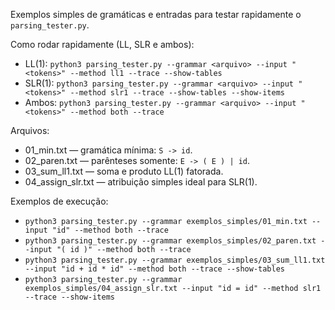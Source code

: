 Exemplos simples de gramáticas e entradas para testar rapidamente o `parsing_tester.py`.

Como rodar rapidamente (LL, SLR e ambos):
- LL(1): `python3 parsing_tester.py --grammar <arquivo> --input "<tokens>" --method ll1 --trace --show-tables`
- SLR(1): `python3 parsing_tester.py --grammar <arquivo> --input "<tokens>" --method slr1 --trace --show-tables --show-items`
- Ambos: `python3 parsing_tester.py --grammar <arquivo> --input "<tokens>" --method both --trace`

Arquivos:
- 01_min.txt — gramática mínima: `S -> id`.
- 02_paren.txt — parênteses somente: `E -> ( E ) | id`.
- 03_sum_ll1.txt — soma e produto LL(1) fatorada.
- 04_assign_slr.txt — atribuição simples ideal para SLR(1).

Exemplos de execução:
- `python3 parsing_tester.py --grammar exemplos_simples/01_min.txt --input "id" --method both --trace`
- `python3 parsing_tester.py --grammar exemplos_simples/02_paren.txt --input "( id )" --method both --trace`
- `python3 parsing_tester.py --grammar exemplos_simples/03_sum_ll1.txt --input "id + id * id" --method both --trace --show-tables`
- `python3 parsing_tester.py --grammar exemplos_simples/04_assign_slr.txt --input "id = id" --method slr1 --trace --show-items`

